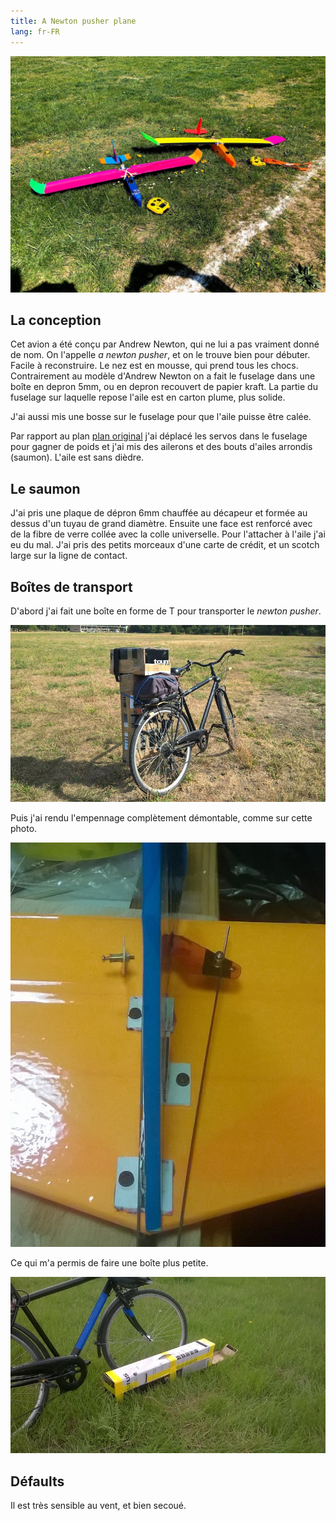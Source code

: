 ```yaml
---
title: A Newton pusher plane
lang: fr-FR
---
```


![](newton_pusher_freres.jpg)

## La conception

Cet avion a été conçu par Andrew Newton, qui ne lui a pas vraiment donné de nom. On l'appelle *a newton pusher*, et on le trouve bien pour débuter. Facile à reconstruire. Le nez est en mousse, qui prend tous les chocs.  Contrairement au modèle d'Andrew Newton on a fait le fuselage dans une boîte en depron 5mm, ou en depron recouvert de papier kraft.  La partie du fuselage sur laquelle repose l'aile est en carton plume, plus solide.

J'ai aussi mis une bosse sur le fuselage pour que l'aile puisse être calée.

Par rapport au plan [plan original](http://newtonairlines.blogspot.com/2015/12/simple-3-channel-trainer.html) j'ai déplacé les servos dans le fuselage pour gagner de poids et j'ai mis des ailerons et des bouts d'ailes arrondis (saumon). L'aile est sans dièdre.  

## Le saumon

J'ai pris une plaque de dépron 6mm chauffée au décapeur et formée au dessus d'un tuyau de grand diamètre.  Ensuite une face est renforcé avec de la fibre de verre collée avec la colle universelle.  Pour l'attacher à l'aile j'ai eu du mal.  J'ai pris des petits morceaux d'une carte de crédit, et un scotch large sur la ligne de contact.

## Boîtes de transport

D'abord j'ai fait une boîte en forme de T pour transporter le *newton pusher*.

![](T.jpg)

Puis j'ai rendu l'empennage complètement démontable, comme sur cette photo.

![](empennage_demontable.jpg)

Ce qui m'a permis de faire une boîte plus petite.

![](boite_pour_demontable.jpg)

## Défaults

Il est très sensible au vent, et bien secoué.